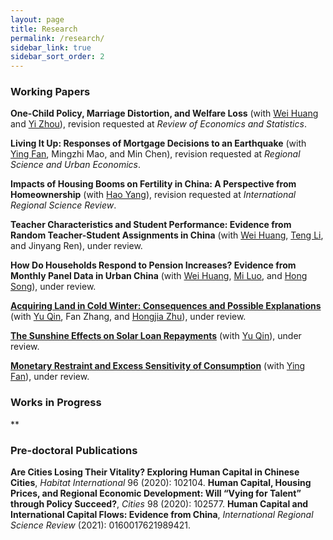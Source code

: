 ```yaml
---
layout: page
title: Research
permalink: /research/
sidebar_link: true
sidebar_sort_order: 2
---
```



### Working Papers

**One-Child Policy, Marriage Distortion, and Welfare Loss** (with [Wei Huang](https://sites.google.com/view/huangweipku/home) and [Yi Zhou](http://www.yizhoudemog.net/research.html)), revision requested at *Review of Economics and Statistics*.

**Living It Up: Responses of Mortgage Decisions to an Earthquake** (with [Ying Fan](https://sites.google.com/view/yingfan), Mingzhi Mao, and Min Chen), revision requested at *Regional Science and Urban Economics*.

**Impacts of Housing Booms on Fertility in China: A Perspective from Homeownership** (with [Hao Yang](http://bs.scu.edu.cn/kuaijixue/202103/6999.html)), revision requested at *International Regional Science Review*.

**Teacher Characteristics and Student Performance: Evidence from Random Teacher-Student Assignments in China** (with [Wei Huang](https://sites.google.com/view/huangweipku/home), [Teng Li](https://www.teng-li.com/), and Jinyang Ren), under review. 

**How Do Households Respond to Pension Increases? Evidence from Monthly Panel Data in Urban China** (with [Wei Huang](https://sites.google.com/view/huangweipku/home), [Mi Luo](https://sites.google.com/view/mi-luo), and [Hong Song](https://songhong2016.weebly.com/)), under review.

[**Acquiring Land in Cold Winter: Consequences and Possible Explanations**](https://papers.ssrn.com/sol3/papers.cfm?abstract_id=3479523) (with [Yu Qin](https://qinyurain.weebly.com/), Fan Zhang, and [Hongjia Zhu](https://iesr.jnu.edu.cn/2019/0821/c17702a404499/page.htm)), under review.

[**The Sunshine Effects on Solar Loan Repayments**](https://papers.ssrn.com/sol3/papers.cfm?abstract_id=3939686) (with [Yu Qin](https://qinyurain.weebly.com/)), under review.

[**Monetary Restraint and Excess Sensitivity of Consumption**](https://papers.ssrn.com/sol3/papers.cfm?abstract_id=3715597) (with [Ying Fan](https://sites.google.com/view/yingfan)), under review. 


### Works in Progress
**


### Pre-doctoral Publications
**Are Cities Losing Their Vitality? Exploring Human Capital in Chinese Cities**, *Habitat International* 96 (2020): 102104.
**Human Capital, Housing Prices, and Regional Economic Development: Will “Vying for Talent” through Policy Succeed?**, *Cities* 98 (2020): 102577.
**Human Capital and International Capital Flows: Evidence from China**, *International Regional Science Review* (2021): 0160017621989421.
